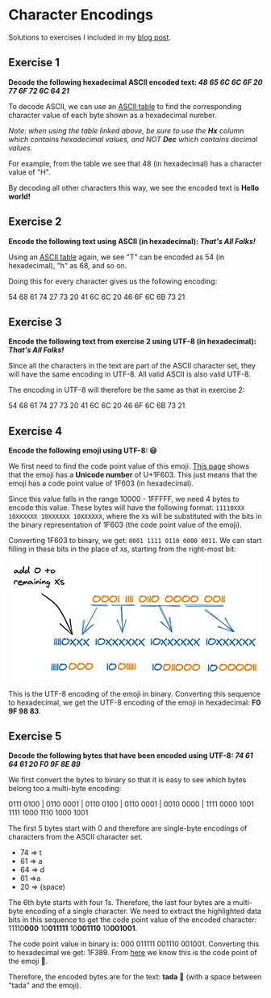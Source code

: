 # Character Encodings

Solutions to exercises I included in my [blog post](https://dev.to/ravimashru/an-introduction-to-character-encodings-4od4).

## Exercise 1
**Decode the following hexadecimal ASCII encoded text: _48 65 6C 6C 6F 20 77 6F 72 6C 64 21_**

To decode ASCII, we can use an [ASCII table](http://www.asciitable.com) to find the corresponding character value of each byte shown as a hexadecimal number.

*Note: when using the table linked above, be sure to use the **Hx** column which contains hexadecimal values, and NOT **Dec** which contains decimal values.*

For example, from the table we see that 48 (in hexadecimal) has a character value of "H".

By decoding all other characters this way, we see the encoded text is **Hello world!**


## Exercise 2
**Encode the following text using ASCII (in hexadecimal): _That's All Folks!_**

Using an [ASCII table](http://www.asciitable.com) again, we see "T" can be encoded as 54 (in hexadecimal), "h" as 68, and so on.

Doing this for every character gives us the following encoding:

54 68 61 74 27 73 20 41 6C 6C 20 46 6F 6C 6B 73 21


## Exercise 3
**Encode the following text from exercise 2 using UTF-8 (in hexadecimal): _That's All Folks!_**

Since all the characters in the text are part of the ASCII character set, they will have the same encoding in UTF-8. All valid ASCII is also valid UTF-8.

The encoding in UTF-8 will therefore be the same as that in exercise 2:

54 68 61 74 27 73 20 41 6C 6C 20 46 6F 6C 6B 73 21


## Exercise 4
**Encode the following emoji using UTF-8: 😃**

We first need to find the code point value of this emoji. [This page](https://unicode-table.com/en/1F603/) shows that the emoji has a **Unicode number** of U+1F603. This just means that the emoji has a code point value of 1F603 (in hexadecimal).

Since this value falls in the range 10000 - 1FFFFF, we need 4 bytes to encode this value. These bytes will have the following format: `11110XXX 10XXXXXX 10XXXXXX 10XXXXXX`, where the `X`s will be substituted with the bits in the binary representation of 1F603 (the code point value of the emoji).

Converting 1F603 to binary, we get: `0001 1111 0110 0000 0011`. We can start filling in these bits in the place of `X`s, starting from the right-most bit:

![emoji in utf8](emoji-utf8.png)

This is the UTF-8 encoding of the emoji in binary. Converting this sequence to hexadecimal, we get the UTF-8 encoding of the emoji in hexadecimal: **F0 9F 98 83**.


## Exercise 5
**Decode the following bytes that have been encoded using UTF-8: _74 61 64 61 20 F0 9F 8E 89_**

We first convert the bytes to binary so that it is easy to see which bytes belong too a multi-byte encoding:

0111 0100 | 0110 0001 | 0110 0100 | 0110 0001 | 0010 0000 | 1111 0000 1001 1111 1000 1110 1000 1001

The first 5 bytes start with 0 and therefore are single-byte encodings of characters from the ASCII character set.

- 74 => t
- 61 => a
- 64 => d
- 61 =>a
- 20 => (space)

The 6th byte starts with four 1s. Therefore, the last four bytes are a multi-byte encoding of a single character. We need to extract the highlighted data bits in this sequence to get the code point value of the encoded character: 11110**000** 10**011111** 10**001110** 10**001001**.

The code point value in binary is: 000 011111 001110 001001. Converting this to hexadecimal we get: 1F389. From [here](https://unicode-table.com/en/1F389/) we know this is the code point of the emoji 🎉.

Therefore, the encoded bytes are for the text: **tada 🎉** (with a space between "tada" and the emoji).

